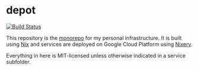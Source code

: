 depot
=====

[![Build Status](https://travis-ci.org/tazjin/depot.svg?branch=master)](https://travis-ci.org/tazjin/depot)

This repository is the [monorepo][] for my personal infrastructure. It is built
using [Nix][] and services are deployed on Google Cloud Platform using
[Nixery][].

Everything in here is MIT-licensed unless otherwise indicated in a service
subfolder.

[monorepo]: https://en.wikipedia.org/wiki/Monorepo
[Nix]: https://nixos.org/nix
[Nixery]: https://github.com/google/nixery
